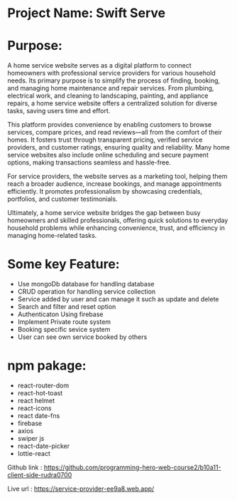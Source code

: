 # Project Name: Swift Serve
# Purpose:
A home service website serves as a digital platform to connect homeowners with professional service providers for various household needs. Its primary purpose is to simplify the process of finding, booking, and managing home maintenance and repair services. From plumbing, electrical work, and cleaning to landscaping, painting, and appliance repairs, a home service website offers a centralized solution for diverse tasks, saving users time and effort.

This platform provides convenience by enabling customers to browse services, compare prices, and read reviews—all from the comfort of their homes. It fosters trust through transparent pricing, verified service providers, and customer ratings, ensuring quality and reliability. Many home service websites also include online scheduling and secure payment options, making transactions seamless and hassle-free.

For service providers, the website serves as a marketing tool, helping them reach a broader audience, increase bookings, and manage appointments efficiently. It promotes professionalism by showcasing credentials, portfolios, and customer testimonials.

Ultimately, a home service website bridges the gap between busy homeowners and skilled professionals, offering quick solutions to everyday household problems while enhancing convenience, trust, and efficiency in managing home-related tasks.

# Some key Feature: 
- Use mongoDb database for handling  database
- CRUD operation for handling service collection
- Service added by user and can manage it such as update and delete
- Search and filter and reset option
- Authenticaton Using firebase
- Implement Private route system
- Booking specific sevice system
- User can see own service booked by others

# npm  pakage: 
- react-router-dom
- react-hot-toast
- react helmet
- react-icons
- react date-fns
- firebase
- axios
- swiper js
- react-date-picker
- lottie-react

Github link : https://github.com/programming-hero-web-course2/b10a11-client-side-rudra0700

Live url : https://service-provider-ee9a8.web.app/
